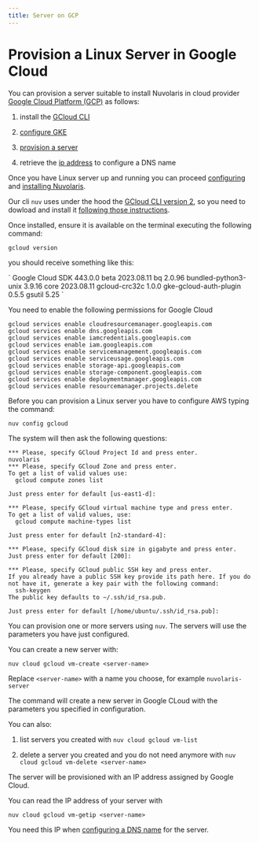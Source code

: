 ```yaml
---
title: Server on GCP
---
```

# Provision a Linux Server in Google Cloud

You can provision a server suitable to install Nuvolaris in cloud
provider [Google Cloud Platform (GCP)](https://cloud.google.com/gcp) as
follows:

1. install the [GCloud CLI](#install-cli)

2. [configure GKE](#configure)

3. [provision a server](#provision)

4. retrieve the [ip address](#retrieve-ip) to configure a DNS name

Once you have Linux server up and running you can proceed
[configuring](#configure.adoc) and [installing
Nuvolaris](#install-cluster.adoc).

Our cli `nuv` uses under the hood the [GCloud CLI version
2](https://cloud.google.com/sdk/gcloud), so you need to dowload and
install it [following those
instructions](https://cloud.google.com/sdk/docs/install).

Once installed, ensure it is available on the terminal executing the
following command:

    gcloud version

you should receive something like this:

\` Google Cloud SDK 443.0.0 beta 2023.08.11 bq 2.0.96
bundled-python3-unix 3.9.16 core 2023.08.11 gcloud-crc32c 1.0.0
gke-gcloud-auth-plugin 0.5.5 gsutil 5.25 \`

You need to enable the following permissions for Google Cloud

    gcloud services enable cloudresourcemanager.googleapis.com
    gcloud services enable dns.googleapis.com
    gcloud services enable iamcredentials.googleapis.com
    gcloud services enable iam.googleapis.com
    gcloud services enable servicemanagement.googleapis.com
    gcloud services enable serviceusage.googleapis.com
    gcloud services enable storage-api.googleapis.com
    gcloud services enable storage-component.googleapis.com
    gcloud services enable deploymentmanager.googleapis.com
    gcloud services enable resourcemanager.projects.delete

Before you can provision a Linux server you have to configure AWS typing
the command:

    nuv config gcloud

The system will then ask the following questions:

    *** Please, specify GCloud Project Id and press enter.
    nuvolaris
    *** Please, specify GCloud Zone and press enter.
    To get a list of valid values use:
      gcloud compute zones list

    Just press enter for default [us-east1-d]:

    *** Please, specify GCloud virtual machine type and press enter.
    To get a list of valid values, use:
      gcloud compute machine-types list

    Just press enter for default [n2-standard-4]:

    *** Please, specify GCloud disk size in gigabyte and press enter.
    Just press enter for default [200]:

    *** Please, specify GCloud public SSH key and press enter.
    If you already have a public SSH key provide its path here. If you do not have it, generate a key pair with the following command:
      ssh-keygen
    The public key defaults to ~/.ssh/id_rsa.pub.

    Just press enter for default [/home/ubuntu/.ssh/id_rsa.pub]:

You can provision one or more servers using `nuv`. The servers will use
the parameters you have just configured.

You can create a new server with:

    nuv cloud gcloud vm-create <server-name>

Replace `<server-name>` with a name you choose, for example
`nuvolaris-server`

The command will create a new server in Google CLoud with the parameters
you specified in configuration.

You can also:

1. list servers you created with `nuv cloud gcloud vm-list`

2. delete a server you created and you do not need anymore with
    `nuv cloud gcloud vm-delete <server-name>`

The server will be provisioned with an IP address assigned by Google
Cloud.

You can read the IP address of your server with

    nuv cloud gcloud vm-getip <server-name>

You need this IP when [configuring a DNS name](#configure-dns.adoc) for
the server.
